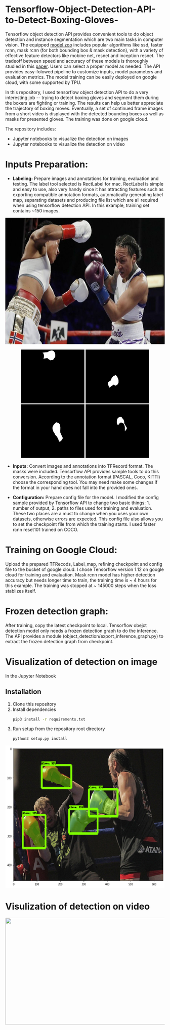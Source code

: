 # Tensorflow-Object-Detection-API-to-Detect-Boxing-Gloves-

Tensorflow object detection API provides convenient tools to do object detection and instance segmentation which are two main tasks in computer vision. The equipped [model zoo](https://github.com/tensorflow/models/blob/master/research/object_detection/g3doc/detection_model_zoo.md) includes popular algorithms like ssd, faster rcnn, mask rcnn (for both bounding box & mask detection), with a variety of effective feature detectors like mobine net, resnet and inception resnet. The tradeoff between speed and accuracy of these models is thoroughly studied in this [paper](https://arxiv.org/pdf/1611.10012.pdf). Users can select a proper model as needed. The API provides easy-folowed pipeline to customize inputs, model parameters and evaluation metrics. The model training can be easily deployed on google cloud, with some supported by TPU. 

In this repository, I used tensorflow object detection API to do a very interesting job -- trying to detect boxing gloves and segment them during the boxers are fighting or training. The results can help us better appreciate the trajectory of boxing moves. Eventually, a set of continued frame images from a short video is displayed with the detected bounding boxes as well as masks for presented gloves. The training was done on google cloud.

The repository includes:

* Jupyter notebooks to visualize the detection on images
* Jupyter notebooks to visualize the detection on video

# Inputs Preparation:

* **Labeling:** Prepare images and annotations for training, evaluation and testing. The label tool selected is RectLabel for mac. RectLabel is simple and easy to use, also very handy since it has attracting features such as exporting compatible annotation formats, automatically generating label map, separating datasets and producing file list which are all required when using tensorflow detection API. In this example, training set contains ~150 images. 

<p align="center">
  <img src="test_images/23.jpeg" width=676 height=400>
</p>

<p align="center">
  <img src="test_images/23_pixels0.png" width=200 height=170> 
  <img src="test_images/23_pixels1.png" width=200 height=170>
  <img src="test_images/23_pixels2.png" width=200 height=170>
  <img src="test_images/23_pixels3.png" width=200 height=170>
 </p>

* **Inputs:** Convert images and annotations into TFRecord format. The masks were included. Tensorflow API provides sample tools to do this conversion. According to the annotation format (PASCAL, Coco, KITTI) choose the corresponding tool. You may need make some changes if the format in your hand does not fall into the provided ones. 

* **Configuration:** Prepare config file for the model. I modified the config sample provided by Tensorflow API to change two basic things: 1. number of output, 2. paths to files used for training and evaluation. These two places are a must to change when you uses your own datasets, otherwise errors are expected. This config file also allows you to set the checkpoint file from which the training starts. I used faster rcnn reset101 trained on COCO. 

# Training on Google Cloud:

Upload the prepared TFRecods, Label_map, refining checkpoint and config file to the bucket of google cloud. I chose Tensorflow version 1.12 on google cloud for training and evaluation. Mask rcnn model has higher detection accuracy but needs longer time to train, the training time is ~ 4 hours for this example. The training was stopped at ~ 145000 steps when the loss stablizes itself.

# Frozen detection graph:

After training, copy the latest checkpoint to local. Tensorflow obejct detection model only needs a frozen detection graph to do the inference. The API provides a module (object_detection/export_inference_graph.py) to extract the frozen detection graph from checkpoint.

# Visualization of detection on image

In the Jupyter Notebook

## Installation
1. Clone this repository
2. Install dependencies
   ```bash
   pip3 install -r requirements.txt
   ```
3. Run setup from the repository root directory
    ```bash
    python3 setup.py install
    ``` 

<p align="center">
  <img src="readme.png" width=676 height=450>
</p>

# Visulization of detection on video

<p align='center'>
  <img width="600" height="338" src="Boxing_fight_readme_downsize.gif">
</p>

